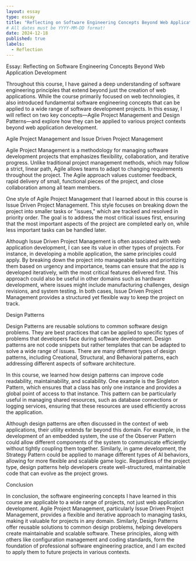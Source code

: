 ```yaml
---
layout: essay
type: essay
title: "Reflecting on Software Engineering Concepts Beyond Web Application Development"
# All dates must be YYYY-MM-DD format!
date: 2024-12-18
published: true
labels:
  - Reflection
---
```



Essay: Reflecting on Software Engineering Concepts Beyond Web Application Development

Throughout this course, I have gained a deep understanding of software engineering principles that extend beyond just the creation of web applications. While the course primarily focused on web technologies, it also introduced fundamental software engineering concepts that can be applied to a wide range of software development projects. In this essay, I will reflect on two key concepts—Agile Project Management and Design Patterns—and explore how they can be applied to various project contexts beyond web application development.

Agile Project Management and Issue Driven Project Management

Agile Project Management is a methodology for managing software development projects that emphasizes flexibility, collaboration, and iterative progress. Unlike traditional project management methods, which may follow a strict, linear path, Agile allows teams to adapt to changing requirements throughout the project. The Agile approach values customer feedback, rapid delivery of small, functional pieces of the project, and close collaboration among all team members.

One style of Agile Project Management that I learned about in this course is Issue Driven Project Management. This style focuses on breaking down the project into smaller tasks or "issues," which are tracked and resolved in priority order. The goal is to address the most critical issues first, ensuring that the most important aspects of the project are completed early on, while less important tasks can be handled later.

Although Issue Driven Project Management is often associated with web application development, I can see its value in other types of projects. For instance, in developing a mobile application, the same principles could apply. By breaking down the project into manageable tasks and prioritizing them based on urgency and importance, teams can ensure that the app is developed iteratively, with the most critical features delivered first. This approach could also be useful in other domains such as hardware development, where issues might include manufacturing challenges, design revisions, and system testing. In both cases, Issue Driven Project Management provides a structured yet flexible way to keep the project on track.

Design Patterns

Design Patterns are reusable solutions to common software design problems. They are best practices that can be applied to specific types of problems that developers face during software development. Design patterns are not code snippets but rather templates that can be adapted to solve a wide range of issues. There are many different types of design patterns, including Creational, Structural, and Behavioral patterns, each addressing different aspects of software architecture.

In this course, we learned how design patterns can improve code readability, maintainability, and scalability. One example is the Singleton Pattern, which ensures that a class has only one instance and provides a global point of access to that instance. This pattern can be particularly useful in managing shared resources, such as database connections or logging services, ensuring that these resources are used efficiently across the application.

Although design patterns are often discussed in the context of web applications, their utility extends far beyond this domain. For example, in the development of an embedded system, the use of the Observer Pattern could allow different components of the system to communicate efficiently without tightly coupling them together. Similarly, in game development, the Strategy Pattern could be applied to manage different types of AI behaviors, allowing for more flexible and scalable game logic. Regardless of the project type, design patterns help developers create well-structured, maintainable code that can evolve as the project grows.

Conclusion

In conclusion, the software engineering concepts I have learned in this course are applicable to a wide range of projects, not just web application development. Agile Project Management, particularly Issue Driven Project Management, provides a flexible and iterative approach to managing tasks, making it valuable for projects in any domain. Similarly, Design Patterns offer reusable solutions to common design problems, helping developers create maintainable and scalable software. These principles, along with others like configuration management and coding standards, form the foundation of professional software engineering practice, and I am excited to apply them to future projects in various contexts.

